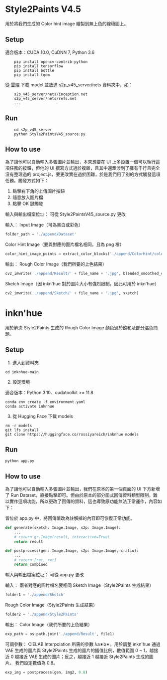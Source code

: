 # Style2Paints V4.5

用於將我們生成的 Color hint image 繪製到無上色的線稿圖上。

## Setup

適合版本：CUDA 10.0, CuDNN 7, Python 3.6

``` shell
    pip install opencv-contrib-python
    pip install tensorflow
    pip install bottle
    pip install tqdm
```

從 [雲端](https://drive.google.com/drive/folders/1mM8RbNYM0AHu31U6UaEroGFT1hOHlY0V?usp=sharing) 下載 model 並放進 s2p_v45_server/nets 資料夾中，如：

``` shell
    s2p_v45_server/nets/inception.net
    s2p_v45_server/nets/refs.net
    ...
```

## Run

``` shell
    cd s2p_v45_server
    python Style2PaintsV45_source.py
```

## How to use

為了讓他可以自動輸入多張圖片並輸出，本來想要在 UI 上多設置一個可以執行這項任務的按鈕，但他的 UI 撰寫方式過於複雜，且其中還牽涉到了擁有千行且完全沒有整理過的 project.js，要更改實在過於困難，於是我們用了別的方式觸發這項任務。觸發方式如下：

1. 點擊右下角的上傳圖片按鈕
2. 隨意放入圖片檔
3. 點擊 OK 鍵觸發

輸入與輸出檔案位址：
可從 Style2PaintsV45_source.py 更改

輸入：
Input Image（可為黑白或彩色）

```python
folder_path = './append/Dataset'
```

Color Hint Image（要與對應的圖片檔名相同，且為 png 檔）

```python
color_hint_image_points = extract_color_blocks('./append/ColorHint/color_hint' + file_name + '.png')
```

輸出：
Rough Color Image（我們所要的上色結果）

```python
cv2_imwrite('./append/Result/' + file_name + '.jpg', blended_smoothed_careless)
```

Sketch Image（因 inkn'hue 對於圖片大小有強烈限制，因此可用於 inkn'hue）

```python
cv2_imwrite('./append/Sketch/' + file_name + '.jpg', sketch)
```

# inkn'hue

用於解決 Style2Paints 生成的 Rough Color Image 顏色過於飽和及部分溢色問題。

## Setup

1. 進入到資料夾

``` shell
cd inknhue-main
```

2. 設定環境

適合版本：Python 3.10、cudatoolkit >= 11.8

``` shell
conda env create -f environment.yaml
conda activate inknhue
```

3. 從 Hugging Face 下載 models

``` shell
rm -r models
git lfs install
git clone https://huggingface.co/rossiyareich/inknhue models
```

## Run
``` shell
python app.py
```

## How to use

為了讓他可以自動輸入多張圖片並輸出，我們在原本的第一個頁面的 UI 下方新增了 Run Dataset，直接點擊即可。但由於原本的部分函式回傳資料類型限制，難以實作這項功能，所以更改了回傳的資料，這也導致原功能無法正常運作，內容如下：

皆位於 app.py 中，將回傳值改為註解掉的內容即可恢復正常功能。

```python
def generate(sketch: Image.Image, s2p: Image.Image):
    ...
    # return gr.Image(result, interactive=True)
    return result
```

```python
def postprocess(gen: Image.Image, s2p: Image.Image, cratio):
    ...
    # return [ret, ret]
    return combined
```

輸入與輸出檔案位址：
可從 app.py 更改

輸入：
兩者對應的圖片檔名要相同
Sketch Image（Style2Paints 生成結果）

```python
folder1 = './append/Sketch'
```

Rough Color Image（Style2Paints 生成結果）

```python
folder2 = './append/Style2Paints'
```

輸出：
Color Image（我們所要的上色結果）

```python
exp_path = os.path.join('./append/Result', file1)
```

可調參數：
CIELAB Interpolation 所需的參數 λa∗b∗，用於調整 inkn'hue 通過 VAE 生成的圖片與 Style2Paints 生成的圖片的插值比例，數值範圍 0 ~ 1，越接近 0 越接近 VAE 生成的圖片；反之，越接近 1 越接近 Style2Paints 生成的圖片。
我們設定數值為 0.8。

```python
exp_img = postprocess(gen, img2, 0.8)
```
